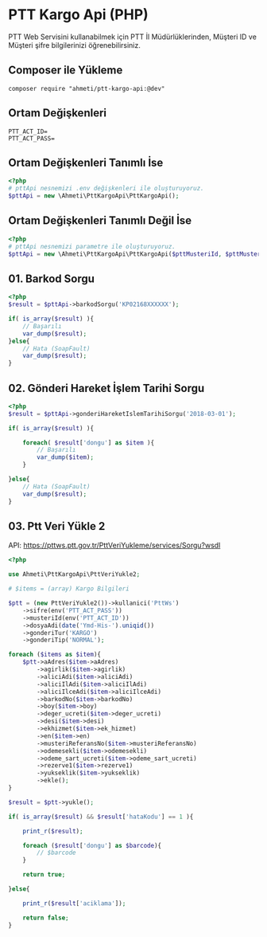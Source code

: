 # PTT Kargo Api (PHP)
PTT Web Servisini kullanabilmek için PTT İl Müdürlüklerinden, Müşteri ID ve Müşteri şifre bilgilerinizi öğrenebilirsiniz.

## Composer ile Yükleme
```code
composer require "ahmeti/ptt-kargo-api:@dev"
```

## Ortam Değişkenleri
```code
PTT_ACT_ID=
PTT_ACT_PASS=
```

## Ortam Değişkenleri Tanımlı İse
```php
<?php
# pttApi nesnemizi .env değişkenleri ile oluşturuyoruz.
$pttApi = new \Ahmeti\PttKargoApi\PttKargoApi();
```

## Ortam Değişkenleri Tanımlı Değil İse
```php
<?php
# pttApi nesnemizi parametre ile oluşturuyoruz.
$pttApi = new \Ahmeti\PttKargoApi\PttKargoApi($pttMusteriId, $pttMusteriSifre);
```

## 01. Barkod Sorgu
```php
<?php
$result = $pttApi->barkodSorgu('KP02168XXXXXX');

if( is_array($result) ){
    // Başarılı
    var_dump($result);
}else{
    // Hata (SoapFault)
    var_dump($result);
}
```

## 02. Gönderi Hareket İşlem Tarihi Sorgu
```php
<?php
$result = $pttApi->gonderiHareketIslemTarihiSorgu('2018-03-01');

if( is_array($result) ){

    foreach( $result['dongu'] as $item ){
        // Başarılı
        var_dump($item);
    }

}else{
    // Hata (SoapFault)
    var_dump($result);
}
```

## 03. Ptt Veri Yükle 2

API: https://pttws.ptt.gov.tr/PttVeriYukleme/services/Sorgu?wsdl

```php
<?php

use Ahmeti\PttKargoApi\PttVeriYukle2;

# $items = (array) Kargo Bilgileri

$ptt = (new PttVeriYukle2())->kullanici('PttWs')
    ->sifre(env('PTT_ACT_PASS'))
    ->musteriId(env('PTT_ACT_ID'))
    ->dosyaAdi(date('Ymd-His-').uniqid())
    ->gonderiTur('KARGO')
    ->gonderiTip('NORMAL');

foreach ($items as $item){
    $ptt->aAdres($item->aAdres)
        ->agirlik($item->agirlik)
        ->aliciAdi($item->aliciAdi)
        ->aliciIlAdi($item->aliciIlAdi)
        ->aliciIlceAdi($item->aliciIlceAdi)
        ->barkodNo($item->barkodNo)
        ->boy($item->boy)
        ->deger_ucreti($item->deger_ucreti)
        ->desi($item->desi)
        ->ekhizmet($item->ek_hizmet)
        ->en($item->en)
        ->musteriReferansNo($item->musteriReferansNo)
        ->odemesekli($item->odemesekli)
        ->odeme_sart_ucreti($item->odeme_sart_ucreti)
        ->rezerve1($item->rezerve1)
        ->yukseklik($item->yukseklik)
        ->ekle();
}

$result = $ptt->yukle();

if( is_array($result) && $result['hataKodu'] == 1 ){

    print_r($result);

    foreach ($result['dongu'] as $barcode){
        // $barcode
    }

    return true;

}else{

    print_r($result['aciklama']);

    return false;
}
```
